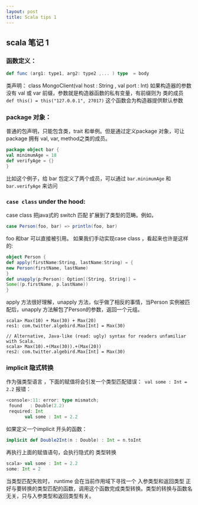 ```yaml
---
layout: post
title: Scala tips 1 
--- 
```

## scala 笔记 1

### 函数定义：
```scala
def func (arg1: type1, arg2: type2 ,... ) type  = body
```

类声明：
class MongoClient(val host : String , val port : Int)
如果构造器的参数没有 val 或 var 前缀，参数就是构造器函数的私有变量，有前缀则为 类的成员
`def this() = this("127.0.0.1", 27017)` 这个函数会为构造器提供默认参数


### package 对象：
普通的包声明，只能包含类，trait 和单例。但是通过定义package 对象，可让package 拥有 val, var, method之类的成员。
```scala
package object bar {
val minimumAge = 18
def verifyAge = {}
}
```
比如这个例子，给 bar 包定义了两个成员，可以通过
`bar.minimumAge` 和`bar.verifyAge` 来访问


### `case class` under the hood:
case class 把java式的 switch 匹配 扩展到了类型的范畴。例如，
```scala
case Person(foo, bar) => println(foo, bar)
``` 
foo 和bar 可以直接被引用。
如果我们手动实现case class ，看起来也许是这样的:
```scala
object Person {
def apply(firstName:String, lastName:String) = {
new Person(firstName, lastName)
}
def unapply(p:Person): Option[(String, String)] =
Some((p.firstName, p.lastName))
}
```
apply 方法很好理解，unapply 方法，似乎做了相反的事情，当Person 实例被匹配后，unapply 方法解包了Person的参数，返回一个元组。

```code
scala> Max(10) + Max(30) + Max(20)
res1: com.twitter.algebird.Max[Int] = Max(30)

// Alternative, Java-like (read: ugly) syntax for readers unfamiliar with Scala.
scala> Max(10).+(Max(30)).+(Max(20))
res2: com.twitter.algebird.Max[Int] = Max(30)
```

### implicit 隐式转换

作为强类型语言 ，下面的赋值将会引发一个类型匹配错误：` val some : Int = 2.2`
报错：
``` scala
<console>:11: error: type mismatch;
 found   : Double(2.2)
 required: Int
       val some : Int = 2.2
```

如果定义一个implicit 开头的函数：
```scala
implicit def Double2Int(n : Double) : Int = n.toInt
```
再执行上面的赋值语句，会执行隐式的 类型转换
```scala
scala> val some : Int = 2.2
some: Int = 2
```
当类型匹配失败时， runtime 会在当前作用域下寻找一个 入参类型和返回类型 正好与要转换的类型匹配的函数，调用这个函数完成类型转换。类型的转换与函数名无关，只与入参类型和返回类型有关。